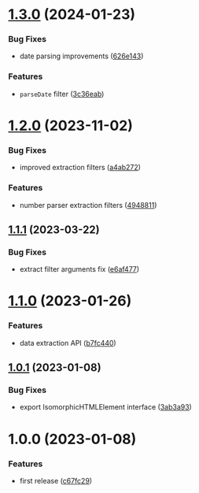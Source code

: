 # [1.3.0](https://github.com/KiraLT/isomorphic-htmlparser/compare/v1.2.0...v1.3.0) (2024-01-23)


### Bug Fixes

* date parsing improvements ([626e143](https://github.com/KiraLT/isomorphic-htmlparser/commit/626e14341bb9068709735c5177aba0546575fffb))


### Features

* `parseDate` filter ([3c36eab](https://github.com/KiraLT/isomorphic-htmlparser/commit/3c36eabb8597898c00af5a17b05c55cdcb846e13))

# [1.2.0](https://github.com/KiraLT/isomorphic-htmlparser/compare/v1.1.1...v1.2.0) (2023-11-02)

### Bug Fixes

-   improved extraction filters ([a4ab272](https://github.com/KiraLT/isomorphic-htmlparser/commit/a4ab272e066b62a443e827bbb6259e2ce6a8a3ef))

### Features

-   number parser extraction filters ([4948811](https://github.com/KiraLT/isomorphic-htmlparser/commit/4948811ea4cc3aca3eb36e879f92a854fa13e0e8))

## [1.1.1](https://github.com/KiraLT/isomorphic-htmlparser/compare/v1.1.0...v1.1.1) (2023-03-22)

### Bug Fixes

-   extract filter arguments fix ([e6af477](https://github.com/KiraLT/isomorphic-htmlparser/commit/e6af4770d20219c126e0699d469b4552d523eaff))

# [1.1.0](https://github.com/KiraLT/isomorphic-htmlparser/compare/v1.0.1...v1.1.0) (2023-01-26)

### Features

-   data extraction API ([b7fc440](https://github.com/KiraLT/isomorphic-htmlparser/commit/b7fc4407f1aa77ecf8a8e80c325091e80b90728b))

## [1.0.1](https://github.com/KiraLT/isomorphic-htmlparser/compare/v1.0.0...v1.0.1) (2023-01-08)

### Bug Fixes

-   export IsomorphicHTMLElement interface ([3ab3a93](https://github.com/KiraLT/isomorphic-htmlparser/commit/3ab3a93df92173233b6f3ccde7e7d474ab8e62e8))

# 1.0.0 (2023-01-08)

### Features

-   first release ([c67fc29](https://github.com/KiraLT/isomorphic-htmlparser/commit/c67fc29b3765e4ff7b85dc2749ef136795ad34bc))
